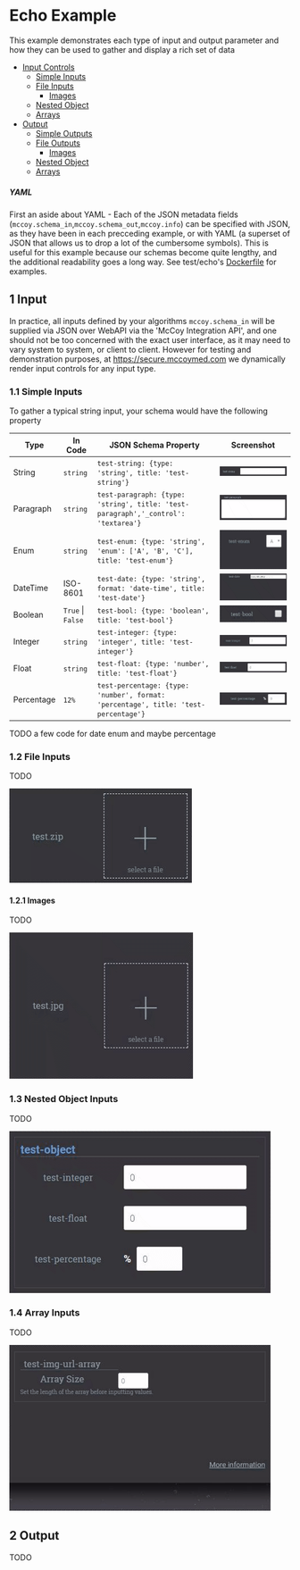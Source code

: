 # Echo Example

This example demonstrates each type of input and output parameter and 
how they can be used to gather and display a rich set of data

* [Input Controls](#1-input)
    * [Simple Inputs](#11-simple-inputs)
    * [File Inputs](#12-file-inputs)
        * [Images](#121-images)
    * [Nested Object](#13-nested-object-inputs)
    * [Arrays](#14-array-inputs)
* [Output](#2-output)
    * [Simple Outputs](#21-simple-outputs)
    * [File Outputs](#22-file-outputs)
        * [Images](#221-images)
    * [Nested Object](#23-nested-object-outputs)
    * [Arrays](#24-array-outputs)

##### YAML

First an aside about YAML - Each of the JSON metadata fields (`mccoy.schema_in`,`mccoy.schema_out`,`mccoy.info`)
can be specified with JSON, as they have been in each precceding example, or with YAML (a superset of JSON that 
allows us to drop a lot of the cumbersome symbols). This is useful for this example because our schemas become 
quite lengthy, and the additional readability goes a long way. See test/echo's [Dockerfile](Dockerfile) for examples. 

## 1 Input

In practice, all inputs defined by your algorithms `mccoy.schema_in` will be supplied via JSON over WebAPI via the 
'McCoy Integration API', and one should not be too concerned with the exact user interface, as it may need to vary 
system to system, or client to client. However for testing and demonstration purposes, at https://secure.mccoymed.com 
we dynamically render input controls for any input type.

### 1.1 Simple Inputs

To gather a typical string input, your schema would have the following property

|Type       |In Code|JSON Schema Property                                                               |Screenshot                               |
|-----------|---------------|-----------------------------------------------------------------------------------|-----------------------------------------|
|String     |`string`             |`test-string: {type: 'string', title: 'test-string'}`                              |![String](screenshots/string.gif)        |
|Paragraph  |`string`             |`test-paragraph: {type: 'string', title: 'test-paragraph','_control': 'textarea'}` |![Paragraph](screenshots/paragraph.gif)  |
|Enum       |`string`             |`test-enum: {type: 'string', 'enum': ['A', 'B', 'C'], title: 'test-enum'}`         |![Enum](screenshots/enum.gif)            |
|DateTime   |ISO-8601             |`test-date: {type: 'string', format: 'date-time', title: 'test-date'}`             |![DateTime](screenshots/datetime.gif)    |
|Boolean    |`True` &#124; `False`|`test-bool: {type: 'boolean', title: 'test-bool'}`                                 |![Boolean](screenshots/boolean.gif)      |
|Integer    |`string`             |`test-integer: {type: 'integer', title: 'test-integer'}`                           |![Integer](screenshots/integer.gif)      |
|Float      |`string`             |`test-float: {type: 'number', title: 'test-float'}`                                |![Float](screenshots/float.gif)          |
|Percentage |`12%`                |`test-percentage: {type: 'number', format: 'percentage', title: 'test-percentage'}`|![Percentage](screenshots/percentage.gif)|

TODO a few code for date enum and maybe percentage

### 1.2 File Inputs

TODO

![File](screenshots/file.gif)

#### 1.2.1 Images

TODO

![Image](screenshots/image.gif)

### 1.3 Nested Object Inputs

TODO

![Object](screenshots/object.gif)

### 1.4 Array Inputs

TODO

![Array](screenshots/array.gif)


## 2 Output

TODO
